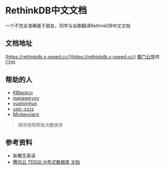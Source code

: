 # RethinkDB中文文档
一个不完全准确基于朋友，同学与谷歌翻译RethinkDB中文文档

## 文档地址 ##
[https://rethinkdb.x-speed.cc/](https://rethinkdb.x-speed.cc/) [魔门云](https://www.cachemoment.com/)提供CDN

## 帮助的人 ##
* [KBlackcn](https://github.com/zhouyiran2)
* [manageryzy](https://github.com/manageryzy)
* [yushijinhun](https://github.com/yushijinhun)
* [ustc-zzzz](https://github.com/ustc-zzzz)
* [Mickeyxiami](https://github.com/Mickeyxiami)

> 顺序按照帮助次数排序

## 参考资料
* 新概念英语
* [腾讯云 TDSQL分布式数据库 文档](https://www.qcloud.com/document/product/237/1057)
